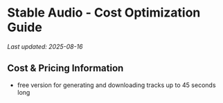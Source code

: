# Stable Audio - Cost Optimization Guide

*Last updated: 2025-08-16*

## Cost & Pricing Information

- free version for generating and downloading tracks up to 45 seconds long

